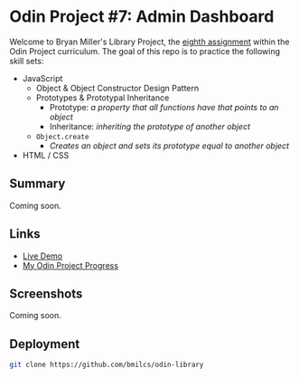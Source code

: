 # Odin Project #7: Admin Dashboard

Welcome to Bryan Miller's Library Project, the [eighth assignment](https://www.theodinproject.com/lessons/node-path-javascript-library) within the Odin Project curriculum. The goal of this repo is to practice the following skill sets:

- JavaScript
  - Object & Object Constructor Design Pattern
  - Prototypes & Prototypal Inheritance
    - Prototype: _a property that all functions have that points to an object_
    - Inheritance: _inheriting the prototype of another object_
  - `Object.create`
    - _Creates an object and sets its prototype equal to another object_
- HTML / CSS

## Summary

Coming soon.

## Links

- [Live Demo](https://bmilcs.github.io/odin-library/)
- [My Odin Project Progress](https://github.com/bmilcs/odin-project)

## Screenshots

Coming soon.

## Deployment

```sh
git clone https://github.com/bmilcs/odin-library
```
